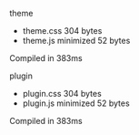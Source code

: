 theme

 - theme.css       304 bytes
 - theme.js       minimized       52 bytes

Compiled in 383ms

 plugin

 - plugin.css       304 bytes
 - plugin.js       minimized       52 bytes

Compiled in 383ms